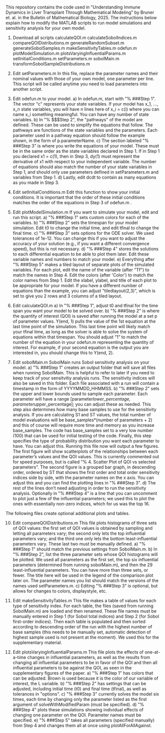 This repository contains the code used in "Understanding Immune Dynamics in Liver Transplant Through Mathematical Modeling" by Bruner et. al. in the Bulletin of Mathematical Biology, 2025. The instructions below explain how to modify the MATLAB scripts to run model simulations and sensitivity analysis for your own model.

1. Download all scripts
calculateQOI.m
calculateSobolIndices.m
compareQOIDistributions.m
generateRandomSubset.m
generateSobolSamples.m
makeSensitivityTables.m
odefun.m
plotModelSimulation.m
plotsVaryingInfluentialParams.m
setInitialConditions.m
setParameters.m
sobolMain.m
transformSobolSampleDistributions.m

2. Edit setParameters.m
In this file, replace the parameter names and their nominal values with those of your own model, one parameter per line. 
This script will be called anytime you need to load parameters into another script.

3. Edit odefun.m to your model.
a) In odefun.m, start with "% ###Step 1". The vector "c" represents your state variables. If your model has x_1, ..., x_n state variables, you will have n lines here of x_i = c(i) where you can name x_i something meaningful. You can have any number of state variables.
b) In "% $$$Step 2", the "pathways" of the model are defined. These can be used to simplify the equations that follow. The pathways are functions of the state variables and the parameters. Each parameter used in a pathway equation should follow the example shown, in the form of p.parameterName.
c) The section labeled "% ###Step 3" is where you write the equations of your model. These must be in the same order as the state variables declared in Step 1. If in Step 1 you declared x1 = c(1), then in Step 3, dy(1) must represent the derivative of x1 with respect to your independent variable. The number of equations should also match the number of your state variables in Step 1, and should only use parameters defined in setParameters.m and variables from Step 1.
d) Lastly, edit dcdt to contain as many equations as you made in Step 3.

4. Edit setInitialConditions.m
Edit this function to show your initial conditions. It is important that the order of these initial conditions matches the order of the equations in Step 3 of odefun.m .

5. Edit plotModelSimulation.m
If you want to simulate your model, edit and run this script.
a) "% ###Step 1" sets custom colors for each of the variables.
b) "% ###Step 2" sets the timespan for your model simulation. Edit t0 to change the initial time, and edit tfinal to change the final time.
c) "% ###Step 3" sets options for the ODE solver. We used tolerances of 1e-12. You can change this if you want to adjust the accuracy of your solution (e.g., if you want a different convergence speed), but this is not necessary.
d) "% ###Step 4" stores the solutions to each differential equation to be able to plot them later. Edit these variable names and numbers to match your model. 
e) Everything after "% ###Step 5" makes a tiled layout of separate plots of the simulated variables. For each plot, edit the name of the variable (after "Tf") to match the names in Step 4. Edit the colors (after 'Color') to match the color names from Step 1. Edit the xlabel, ylabel, and title of each plot to be appropriate for your model. If you have a different number of equations than the example, you can adjust "tiledlayout(2,3)", which is set to give you 2 rows and 3 columns of a tiled layout.

7. Edit calculateQOI.m
a) In "% ###Step 1", adjust t0 and tfinal for the time span you want your model to be solved over. 
b) "% ###Step 2" is where the quantity of interest (QOI) is saved after running the model at a set p of parameter values. Y(end, 1) pulls the value of the 1st equation at the last time point of the simulation. This last time point will likely match your tfinal time, as long as the solver is able to solve the system of equations within that timespan. You should adjust “1” to match the number of the equation in your odefun.m representing the quantity of interest. For example, if your second equation is the output you are interested in, you should change this to Y(end, 2).

8. Edit sobolMain.m
SobolMain runs Sobol sensitivity analysis on your model. 
a) "% ###Step 1" creates an output folder that will save all files when running SobolMain. This is helpful to refer to later if you need to keep track of your sensitvitiy analysis runs. The sensitivity indices will also be saved in this folder. Each file associated with a run will contain a timestamp in the form of YYYYMMDD_HHMMSS.
b) "% ###Step 2" sets the upper and lower bounds used to sample each parameter. Each parameter will have a range [parameter*lower_percentage, parameter*upper_percentage]; you can adjust these as needed.
This step also determines how many base samples to use for the sensitivity analysis. If you are calculating S1 and ST values, the total number of model evaluations will be base_samples*(number of parameters + 2) and this of course will require more time and memory as you increase base_samples. The code has base_samples set to a very low number (100) that can be used for initial testing of the code. 
Finally, this step specifies the type of probability distribution you want each parameter to have. You can adjust this.
Running this file now will output a few figures. The first figure will show scatterplots of the relationships between each parameter’s values and the QOI values. This is currently commented out for speed purposes, but is called "% 4. Scatter Plot of QOI vs selected parameters". The second figure is a grouped bar graph, in descending order, ordered by ST that shows the first order and total order sensitivity indices side by side, with the parameter names on the x axis. You can adjust this and you can find the plotting lines in "% ###Step 3".
d) The rest of the lines don’t need adjusting in order to run the sensitivity analysis. Optionally in "% ###Step 4" is a line that you can uncomment to plot just a few of the influential parameters; we used this to plot the ones with essentially non-zero indices, which for us was the top 16.

The following files create optional additional plots and tables.

10. Edit compareQOIDistributions.m
This file plots histograms of three sets of QOI values: the first set of QOI values is obtained by sampling and letting all parameters vary; the second only lets the top influential parameters vary; and the third one only lets the bottom least-influential parameters vary. These last two must be manually defined. 
a) "% ###Step 1" should match the previous settings from SobolMain.m.
b) In "% ###Step 2", list the three parameter sets whose QOI histograms will be plotted. We used all parameters as the first set, the top six influential parameters (determined from running sobolMain.m), and then the 29 least-influential parameters. You can have more than three sets, or fewer. The title here will be used in the legend of the comparison plot later on. The parameter names you list should match the versions of the names used setParameters.m.
c) Editing "% ###Step 3" is optional, but allows for changes to colors, displaystyle, etc.

12. Edit makeSensitivityTables.m
This file makes a table of values for each type of sensitivity index. For each table, the files (saved from running SobolMain.m) are loaded and then renamed. These file names must be manually entered in Step 1 (for Sobol total indices) and Step 2 (for Sobol first-order indices). Then each table is populated and then sorted according to descending order of the run with the highest number of base samples (this needs to be manually set, automatic detection of highest sample used is not present at the moment). We used this for the supplementary material.

13. Edit plotsVaryingInfluentialParams.m
This file plots the effects of one-at-a-time changes in influential parameters, as well as the results from changing all influential parameters to be in favor of the QOI and then all influential parameters to be against the QOI, as seen in the supplementary figures of the paper.
a) "% ###Step 1" has colors that can be adjusted. Brown is used because it is the color of our variable of interest, the L variable.
b) "% ###Step 2" has settings that can be adjusted, including initial time (t0) and final time (tfinal), as well as tolerances in "options".
c) "% ###Step 3" currently solves the model six times, each time by changing only the parameter listed as the first argument of solveWithModifiedParam (must be specified).
d) "% ###Step 4" plots these simulations showing individual effects of changing one parameter on the QOI. Parameter names must be specified.
e) "% ###Step 5" takes all parameters (specified manually) from Step 4 and changes them all at once using plotAllForAllAgainst.
